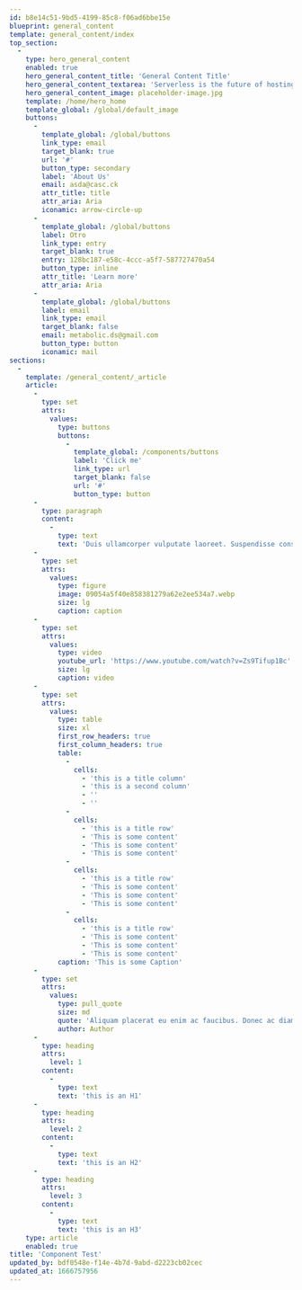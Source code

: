 ```yaml
---
id: b8e14c51-9bd5-4199-85c8-f06ad6bbe15e
blueprint: general_content
template: general_content/index
top_section:
  -
    type: hero_general_content
    enabled: true
    hero_general_content_title: 'General Content Title'
    hero_general_content_textarea: 'Serverless is the future of hosting. We’re building a brand new serverless platform from the ground up for your existing websites and applications so you get all the serverless benefits without the pain.'
    hero_general_content_image: placeholder-image.jpg
    template: /home/hero_home
    template_global: /global/default_image
    buttons:
      -
        template_global: /global/buttons
        link_type: email
        target_blank: true
        url: '#'
        button_type: secondary
        label: 'About Us'
        email: asda@casc.ck
        attr_title: title
        attr_aria: Aria
        iconamic: arrow-circle-up
      -
        template_global: /global/buttons
        label: Otro
        link_type: entry
        target_blank: true
        entry: 128bc187-e58c-4ccc-a5f7-587727470a54
        button_type: inline
        attr_title: 'Learn more'
        attr_aria: Aria
      -
        template_global: /global/buttons
        label: email
        link_type: email
        target_blank: false
        email: metabolic.ds@gmail.com
        button_type: button
        iconamic: mail
sections:
  -
    template: /general_content/_article
    article:
      -
        type: set
        attrs:
          values:
            type: buttons
            buttons:
              -
                template_global: /components/buttons
                label: 'Click me'
                link_type: url
                target_blank: false
                url: '#'
                button_type: button
      -
        type: paragraph
        content:
          -
            type: text
            text: 'Duis ullamcorper vulputate laoreet. Suspendisse consectetur, nisi nec aliquet euismod, ligula quam fermentum ipsum, quis vulputate massa leo blandit ex. Ut tempor vulputate mauris, quis sollicitudin nibh tincidunt vitae.'
      -
        type: set
        attrs:
          values:
            type: figure
            image: 09054a5f40e858381279a62e2ee534a7.webp
            size: lg
            caption: caption
      -
        type: set
        attrs:
          values:
            type: video
            youtube_url: 'https://www.youtube.com/watch?v=Zs9Tifup1Bc'
            size: lg
            caption: video
      -
        type: set
        attrs:
          values:
            type: table
            size: xl
            first_row_headers: true
            first_column_headers: true
            table:
              -
                cells:
                  - 'this is a title column'
                  - 'this is a second column'
                  - ''
                  - ''
              -
                cells:
                  - 'this is a title row'
                  - 'This is some content'
                  - 'This is some content'
                  - 'This is some content'
              -
                cells:
                  - 'this is a title row'
                  - 'This is some content'
                  - 'This is some content'
                  - 'This is some content'
              -
                cells:
                  - 'this is a title row'
                  - 'This is some content'
                  - 'This is some content'
                  - 'This is some content'
            caption: 'This is some Caption'
      -
        type: set
        attrs:
          values:
            type: pull_quote
            size: md
            quote: 'Aliquam placerat eu enim ac faucibus. Donec ac diam congue, lobortis magna nec, fermentum arcu. Ut ornare enim at elit molestie congue. Nullam commodo bibendum accumsan. Morbi luctus mauris ac fringilla scelerisque. Proin elit sem, tempus consequat lectus nec, volutpat hendrerit ligula. Phasellus molestie blandit erat, vitae ullamcorper ante viverra et.'
            author: Author
      -
        type: heading
        attrs:
          level: 1
        content:
          -
            type: text
            text: 'this is an H1'
      -
        type: heading
        attrs:
          level: 2
        content:
          -
            type: text
            text: 'this is an H2'
      -
        type: heading
        attrs:
          level: 3
        content:
          -
            type: text
            text: 'this is an H3'
    type: article
    enabled: true
title: 'Component Test'
updated_by: bdf0548e-f14e-4b7d-9abd-d2223cb02cec
updated_at: 1666757956
---
```

